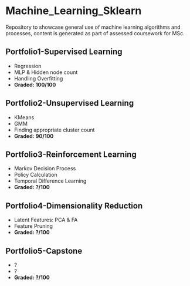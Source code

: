 # Machine_Learning_Sklearn
Repository to showcase general use of machine learning algorithms and processes, content is generated as part of assessed coursework for MSc.

## Portfolio1-Supervised Learning
* Regression
* MLP & Hidden node count
* Handling Overfitting
* **Graded: 100/100**

## Portfolio2-Unsupervised Learning
* KMeans
* GMM
* Finding appropriate cluster count
* **Graded: 90/100**

## Portfolio3-Reinforcement Learning
* Markov Decision Process
* Policy Calculation
* Temporal Difference Learning
* **Graded: ?/100**

## Portfolio4-Dimensionality Reduction
* Latent Features: PCA & FA
* Feature Pruning
* **Graded: ?/100**

## Portfolio5-Capstone
* ?
* ?
* **Graded: ?/100**
